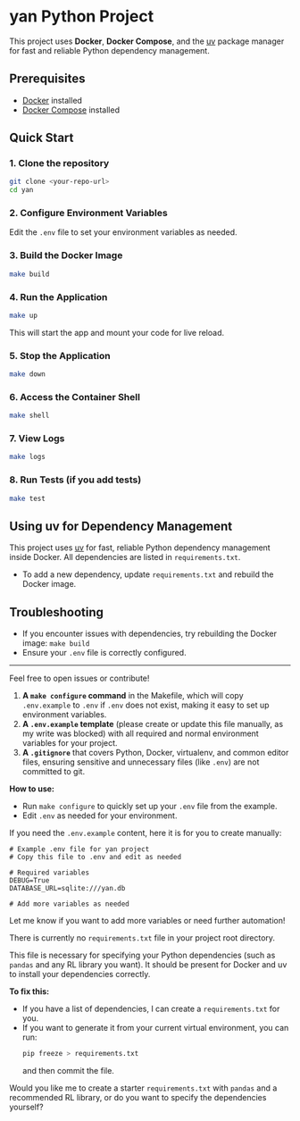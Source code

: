 # yan Python Project

This project uses **Docker**, **Docker Compose**, and the [uv](https://github.com/astral-sh/uv) package manager for fast and reliable Python dependency management.

## Prerequisites
- [Docker](https://docs.docker.com/get-docker/) installed
- [Docker Compose](https://docs.docker.com/compose/install/) installed

## Quick Start

### 1. Clone the repository
```sh
git clone <your-repo-url>
cd yan
```

### 2. Configure Environment Variables
Edit the `.env` file to set your environment variables as needed.

### 3. Build the Docker Image
```sh
make build
```

### 4. Run the Application
```sh
make up
```
This will start the app and mount your code for live reload.

### 5. Stop the Application
```sh
make down
```

### 6. Access the Container Shell
```sh
make shell
```

### 7. View Logs
```sh
make logs
```

### 8. Run Tests (if you add tests)
```sh
make test
```

## Using uv for Dependency Management
This project uses [uv](https://github.com/astral-sh/uv) for fast, reliable Python dependency management inside Docker. All dependencies are listed in `requirements.txt`.

- To add a new dependency, update `requirements.txt` and rebuild the Docker image.

## Troubleshooting
- If you encounter issues with dependencies, try rebuilding the Docker image: `make build`
- Ensure your `.env` file is correctly configured.

---

Feel free to open issues or contribute! 

1. **A `make configure` command** in the Makefile, which will copy `.env.example` to `.env` if `.env` does not exist, making it easy to set up environment variables.
2. **A `.env.example` template** (please create or update this file manually, as my write was blocked) with all required and normal environment variables for your project.
3. **A `.gitignore`** that covers Python, Docker, virtualenv, and common editor files, ensuring sensitive and unnecessary files (like `.env`) are not committed to git.

**How to use:**
- Run `make configure` to quickly set up your `.env` file from the example.
- Edit `.env` as needed for your environment.

If you need the `.env.example` content, here it is for you to create manually:

```env
# Example .env file for yan project
# Copy this file to .env and edit as needed

# Required variables
DEBUG=True
DATABASE_URL=sqlite:///yan.db

# Add more variables as needed
```

Let me know if you want to add more variables or need further automation! 

There is currently no `requirements.txt` file in your project root directory.

This file is necessary for specifying your Python dependencies (such as `pandas` and any RL library you want). It should be present for Docker and uv to install your dependencies correctly.

**To fix this:**
- If you have a list of dependencies, I can create a `requirements.txt` for you.
- If you want to generate it from your current virtual environment, you can run:
  ```sh
  pip freeze > requirements.txt
  ```
  and then commit the file.

Would you like me to create a starter `requirements.txt` with `pandas` and a recommended RL library, or do you want to specify the dependencies yourself? 
